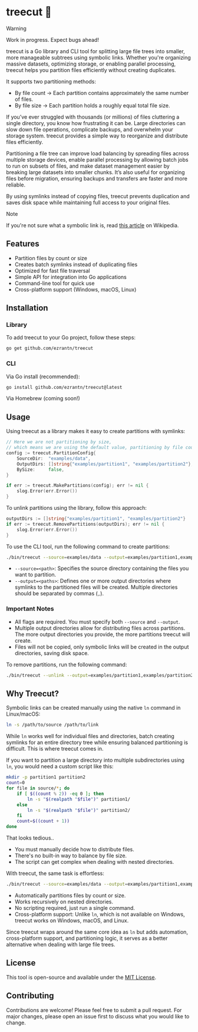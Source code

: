 # treecut 🌲

> [!WARNING]
> Work in progress. Expect bugs ahead!

treecut is a Go library and CLI tool for splitting large file trees into smaller, more manageable subtrees using symbolic links. Whether you're organizing massive datasets, optimizing storage, or enabling parallel processing, treecut helps you partition files efficiently without creating duplicates.

It supports two partitioning methods:

- By file count → Each partition contains approximately the same number of files.
- By file size → Each partition holds a roughly equal total file size.

If you’ve ever struggled with thousands (or millions) of files cluttering a single directory, you know how frustrating it can be. Large directories can slow down file operations, complicate backups, and overwhelm your storage system. treecut provides a simple way to reorganize and distribute files efficiently.

Partitioning a file tree can improve load balancing by spreading files across multiple storage devices, enable parallel processing by allowing batch jobs to run on subsets of files, and make dataset management easier by breaking large datasets into smaller chunks. It’s also useful for organizing files before migration, ensuring backups and transfers are faster and more reliable.

By using symlinks instead of copying files, treecut prevents duplication and saves disk space while maintaining full access to your original files.

> [!NOTE]
> If you're not sure what a symbolic link is, read [this article](https://en.wikipedia.org/wiki/Symbolic_link) on Wikipedia.

## Features

- Partition files by count or size
- Creates batch symlinks instead of duplicating files
- Optimized for fast file traversal
- Simple API for integration into Go applications
- Command-line tool for quick use
- Cross-platform support (Windows, macOS, Linux)

## Installation

### Library

To add treecut to your Go project, follow these steps:

```bash
go get github.com/ezrantn/treecut
```

### CLI 

Via Go install (recommended):

```bash
go install github.com/ezrantn/treecut@latest
```

Via Homebrew (coming soon!)

## Usage

Using treecut as a library makes it easy to create partitions with symlinks:

```go
// Here we are not partitioning by size, 
// which means we are using the default value, partitioning by file count.
config := treecut.PartitionConfig{
    SourceDir:  "examples/data",
    OutputDirs: []string{"examples/partition1", "examples/partition2"},
    BySize:     false,
}

if err := treecut.MakePartitions(config); err != nil {
    slog.Error(err.Error())
}
```

To unlink partitions using the library, follow this approach:

```go
outputDirs := []string{"examples/partition1", "examples/partition2"}
if err := treecut.RemovePartitions(outputDirs); err != nil {
    slog.Error(err.Error())
}
```

To use the CLI tool, run the following command to create partitions:

```bash
./bin/treecut --source=examples/data --output=examples/partition1,examples/partition2
```

- `--source=<path>`: Specifies the source directory containing the files you want to partition.
- `--output=<paths>`: Defines one or more output directories where symlinks to the partitioned files will be created. Multiple directories should be separated by commas (`,`).

### Important Notes

- All flags are required. You must specify both `--source` and `--output`.
- Multiple output directories allow for distributing files across partitions. The more output directories you provide, the more partitions treecut will create.
- Files will not be copied, only symbolic links will be created in the output directories, saving disk space.

To remove partitions, run the following command:

```bash
./bin/treecut --unlink --output=examples/partition1,examples/partition2
```

## Why Treecut?

Symbolic links can be created manually using the native `ln` command in Linux/macOS:

```bash
ln -s /path/to/source /path/to/link
```

While `ln` works well for individual files and directories, batch creating symlinks for an entire directory tree while ensuring balanced partitioning is difficult. This is where treecut comes in.

If you want to partition a large directory into multiple subdirectories using `ln`, you would need a custom script like this:

```sh
mkdir -p partition1 partition2
count=0
for file in source/*; do
    if [ $((count % 2)) -eq 0 ]; then
        ln -s "$(realpath "$file")" partition1/
    else
        ln -s "$(realpath "$file")" partition2/
    fi
    count=$((count + 1))
done
```

That looks tedious..

- You must manually decide how to distribute files.
- There's no built-in way to balance by file size.
- The script can get complex when dealing with nested directories.

With treecut, the same task is effortless:

```bash
./bin/treecut --source=examples/data --output=examples/partition1,examples/partition2
```

- Automatically partitions files by count or size.
- Works recursively on nested directories.
- No scripting required, just run a single command.
- Cross-platform support: Unlike `ln`, which is not available on Windows, treecut works on Windows, macOS, and Linux.

Since treecut wraps around the same core idea as `ln` but adds automation, cross-platform support, and partitioning logic, it serves as a better alternative when dealing with large file trees.

## License

This tool is open-source and available under the [MIT License](https://github.com/ezrantn/treecut/blob/main/LICENSE).

## Contributing

Contributions are welcome! Please feel free to submit a pull request. For major changes, please open an issue first to discuss what you would like to change.